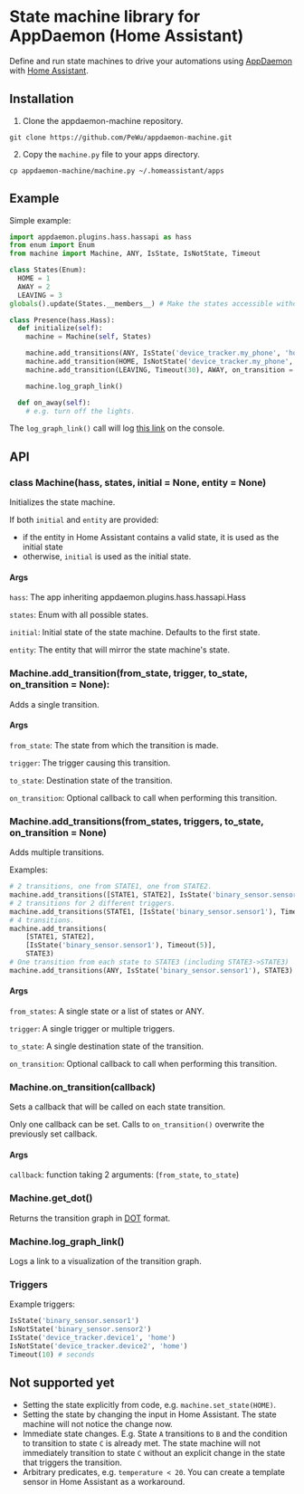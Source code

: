 # State machine library for AppDaemon (Home Assistant)

Define and run state machines to drive your automations using [AppDaemon](https://appdaemon.readthedocs.io/) with [Home Assistant]().

## Installation

1. Clone the appdaemon-machine repository.
```
git clone https://github.com/PeWu/appdaemon-machine.git
```
2. Copy the `machine.py` file to your apps directory.
```
cp appdaemon-machine/machine.py ~/.homeassistant/apps
```

## Example

Simple example:
```python
import appdaemon.plugins.hass.hassapi as hass
from enum import Enum
from machine import Machine, ANY, IsState, IsNotState, Timeout

class States(Enum):
  HOME = 1
  AWAY = 2
  LEAVING = 3
globals().update(States.__members__) # Make the states accessible without the States. prefix.

class Presence(hass.Hass):
  def initialize(self):
    machine = Machine(self, States)

    machine.add_transitions(ANY, IsState('device_tracker.my_phone', 'home'), HOME)
    machine.add_transition(HOME, IsNotState('device_tracker.my_phone', 'home'), LEAVING)
    machine.add_transition(LEAVING, Timeout(30), AWAY, on_transition = self.on_away)

    machine.log_graph_link()

  def on_away(self):
    # e.g. turn off the lights.
```

The `log_graph_link()` call will log [this link](https://dreampuf.github.io/GraphvizOnline/#digraph%20G%20%7BLEAVING-%3EAWAY%5Blabel%3D%22timeout%2030%20s%22%5D%3BAWAY-%3EHOME%5Blabel%3D%22my_phone%20%3D%3D%20home%22%5D%3BLEAVING-%3EHOME%5Blabel%3D%22my_phone%20%3D%3D%20home%22%5D%3BHOME-%3ELEAVING%5Blabel%3D%22my_phone%20!%3D%20home%22%5D%3BHOME-%3EHOME%5Blabel%3D%22my_phone%20%3D%3D%20home%22%5D%3B%7D) on the console.


## API

### class **Machine**(hass, states, initial = None, entity = None)
Initializes the state machine.

If both `initial` and `entity` are provided:
- if the entity in Home Assistant contains a valid state, it is used as the
  initial state
- otherwise, `initial` is used as the initial state.

#### Args
`hass`: The app inheriting appdaemon.plugins.hass.hassapi.Hass

`states`: Enum with all possible states.

`initial`: Initial state of the state machine. Defaults to the first state.

`entity`: The entity that will mirror the state machine's state.

### Machine.add_transition(from_state, trigger, to_state, on_transition = None):
Adds a single transition.

#### Args
`from_state`: The state from which the transition is made.

`trigger`: The trigger causing this transition.

`to_state`: Destination state of the transition.

`on_transition`: Optional callback to call when performing this transition.

### Machine.add_transitions(from_states, triggers, to_state, on_transition = None)
Adds multiple transitions.

Examples:
```python
# 2 transitions, one from STATE1, one from STATE2.
machine.add_transitions([STATE1, STATE2], IsState('binary_sensor.sensor1'), STATE3)
# 2 transitions for 2 different triggers.
machine.add_transitions(STATE1, [IsState('binary_sensor.sensor1'), Timeout(5)], STATE3)
# 4 transitions.
machine.add_transitions(
    [STATE1, STATE2],
    [IsState('binary_sensor.sensor1'), Timeout(5)],
    STATE3)
# One transition from each state to STATE3 (including STATE3->STATE3)
machine.add_transitions(ANY, IsState('binary_sensor.sensor1'), STATE3)
```
#### Args
`from_states`: A single state or a list of states or ANY.

`trigger`: A single trigger or multiple triggers.

`to_state`: A single destination state of the transition.

`on_transition`: Optional callback to call when performing this transition.

### Machine.on_transition(callback)
Sets a callback that will be called on each state transition.

Only one callback can be set. Calls to `on_transition()` overwrite the previously set callback.

#### Args
`callback`: function taking 2 arguments: (`from_state`, `to_state`)

### Machine.get_dot()
Returns the transition graph in [DOT](https://en.wikipedia.org/wiki/DOT_(graph_description_language)) format.

### Machine.log_graph_link()
Logs a link to a visualization of the transition graph.

### Triggers
Example triggers:
```python
IsState('binary_sensor.sensor1')
IsNotState('binary_sensor.sensor2')
IsState('device_tracker.device1', 'home')
IsNotState('device_tracker.device2', 'home')
Timeout(10) # seconds
```

## Not supported yet
* Setting the state explicitly from code, e.g. `machine.set_state(HOME)`.
* Setting the state by changing the input in Home Assistant. The state machine will not notice the change now.
* Immediate state changes. E.g. State `A` transitions to `B` and the condition to transition to state `C` is already met. The state machine will not immediately transition to state `C` without an explicit change in the state that triggers the transition.
* Arbitrary predicates, e.g. `temperature < 20`. You can create a template sensor in Home Assistant as a workaround.
